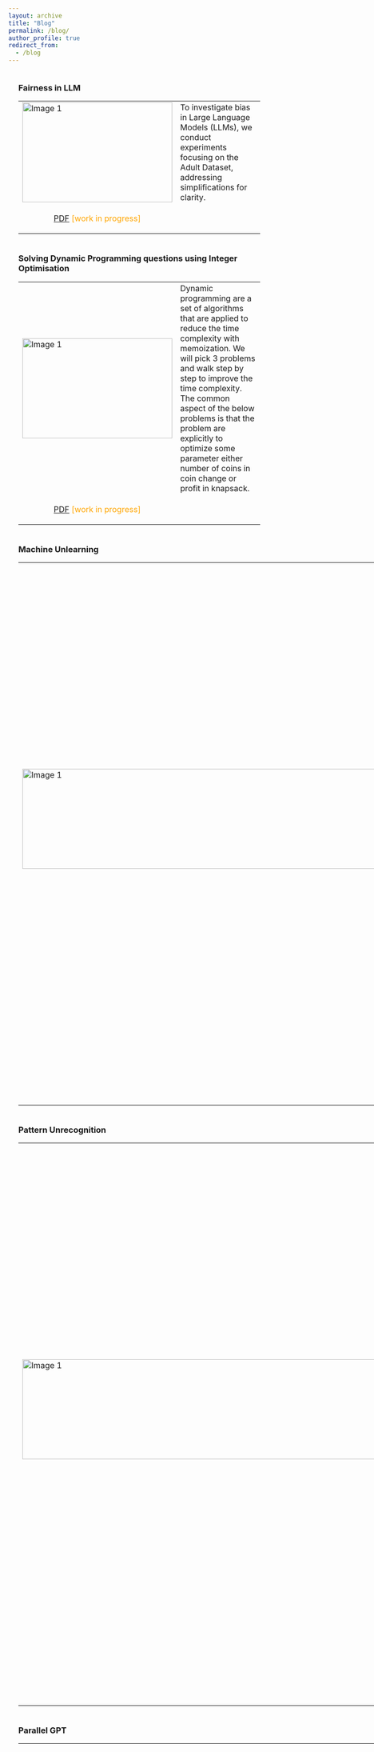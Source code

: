 ```yaml
---
layout: archive
title: "Blog"
permalink: /blog/
author_profile: true
redirect_from:
  - /blog
---
```


<div style="display: flex; align-items: center;">
<div style="margin-left: 20px;">
<h3>Fairness in LLM</h3>
<table >
<tr style="border: none;">
    <td style="border: none;"><img src="https://sachit3022.github.io/files/FairLLM.png" alt="Image 1" width="300" height="200"></td>
    <td style="border: none;"> To investigate bias in Large Language Models (LLMs),
we conduct experiments focusing on the Adult Dataset, addressing simplifications for clarity. </td>
</tr >
<td style="border: none; text-align:center;"> <p><span style ="color:orange;"> <a href="https://sachit3022.github.io/files/Fairness_LLM.pdf">PDF</a> [work in progress] </span> </p></td>

</table>
</div>
</div>


<div style="display: flex; align-items: center;">
<div style="margin-left: 20px;">
<h3>Solving Dynamic Programming questions using Integer Optimisation</h3>
<table >
<tr style="border: none;">
    <td style="border: none;"><img src="https://sachit3022.github.io/files/Dp.png" alt="Image 1" width="300" height="200"></td>
    <td style="border: none;">  Dynamic programming are a set of algorithms that are applied to reduce the time complexity with memoization. We will pick 3 problems and walk step by step to improve the time complexity. The common aspect of the below problems is that the problem are explicitly to optimize some parameter either number of coins in coin change or profit in knapsack. </td>
</tr >
<td style="border: none; text-align:center;"> <p><span style ="color:orange;"> <a href="https://sachit3022.github.io/files/DP.pdf">PDF</a> [work in progress] </span> </p></td>

</table>
</div>
</div>




<div style="display: flex; align-items: center;">
<div style="margin-left: 20px;">
<h3>Machine Unlearning</h3>
<table >
<tr style="border: none;">
    <td style="border: none;"><img src="https://sachit3022.github.io/files/Unlearning-logo.png" alt="Image 1" width="1500" height="200"></td>
    <td style="border: none;">Our research delves into the critical challenge of data privacy and compliance with emerging regulations, specifically the EU’s General Data Protection Regulation (GDPR). Large AI models have shown tendencies to either hallucinate or inadvertently memorize training data, posing a significant threat to user privacy. In light of GDPR’s ”right to be forgotten”imperative, the necessity to eradicate any traces of sensitive user information is evident. Retraining models from scratch for each individual removal is impractical due to the substantial time and computational resources involved.This research centers on developing an efficient unlearning method, both in terms of time and memory, to effectively eliminate sensitive user data. These unlearning methods can extend their utility to the removal of noisy data points and the mitigation of hate speech.</td>
</tr >
<td style="border: none; text-align:center;"> <p><span style ="color:orange;"> <a href="https://sachit3022.github.io/files/Unlearning.pdf">PDF</a> </span> | <a href="https://github.com/sachit3022/unlearning"> Code  </a> <span style ="color:orange;"> </span> </p></td>

</table>
</div>
</div>


<div style="display: flex; align-items: center;">
<div style="margin-left: 20px;">
<h3>Pattern Unrecognition</h3>
<table >
<tr style="border: none;">
    <td style="border: none;"><img src="https://sachit3022.github.io/files/Dataset.png" alt="Image 1" width="1500" height="200"></td>
    <td style="border: none; ">Large models can accurately model complex decision boundaries but may not
generalize well to new or out-of-distribution samples. This is a challenge for
autonomous cars because it’s impossible to collect data from every road in the
world. Researchers - Ribeiro et.al and Arjovsky et.al - have studied the problem
of spurious correlations in image classification, where, for example, wolves are
more likely to be spotted in snowy backgrounds than dogs. We want to know how
well current classification techniques address this issue and propose new ideas to
overcome spurious correlations.</td>
</tr >
<td style="border: none; text-align:center;"> <p> <a href="https://sachit3022.github.io/files/Pattern_Recognition.pdf">PDF</a> | <a href="https://github.com/sachit3022/unrecognition"> Code </a> </p></td>

</table>
</div>
</div>

<div style="display: flex; align-items: center;">
<div style="margin-left: 20px;">
<h3>Parallel GPT</h3>
<table >
<tr style="border: none;">
    <td style="border: none;"><img src="https://sachit3022.github.io/files/Parallel_strategy.png" alt="Image 1" width="1500" height="200"></td>
    <td style="border: none;">We all know the impact of of chatGPT which are trained on massive internet data. The success of ChatGPT can be attributed to the amount we can parallelise, In fact the idea of Attention mechanism which is the crux of GPT was designed to overcome the sequential algorithm LSTM. Once we make the network parallel both the model and data parallel we can leverage the huge amount of data and train massive compute intensive algorithms.In this work, I will use model one attention block, which would constitute the fundamental element of the GPT. I will analyse the efficiency of the parallel strategies and uncover the reasons behind such numbers. Test some of the asymptotic limits of the parallel strategies and will raise some comments on the parallel strategies we have used. you will find the explanations on why we have chosen a particular strategy.</td>
</tr >
<td style="border: none; text-align:center;"> <p> <a href="https://github.com/sachit3022/pGPT/blob/master/Report.pdf">PDF</a> | <a href="https://github.com/sachit3022/pGPT"> Code </a> </p></td>

</table>
</div>
</div>
<div style="display: flex; align-items: center;">
<div style="margin-left: 20px;">
<h3>Constrained Optimisation</h3>
<table >
<tr style="border: none;">
    <td style="border: none;"><img src="https://sachit3022.github.io/files/Calculus-contour-constrain.png" alt="Image 1" width="1500" height="200"></td>
    <td style="border: none;">Fairness problems can be modeled as constrained optimisation problems. One general notion is Minimise the loss of the desired loss function with constrainsts such as it should be fair to all the subgroups. We can define fair in mulitple ways, one such notion is demographic parity should be same for all subgroups. We cover various constrained optimisation techniques covering preliminaries of legrangian method of multipliers and move on to the adverserial min max problems.</td>
</tr >
<td style="border: none; text-align:center;"> <p><span style ="color:orange;"> <a href="https://sachit3022.github.io/files/Optimisation.pdf">PDF</a> [work in progress] </span> | <a href="https://github.com/sachit3022/const_opt"> Code  </a> <span style ="color:orange;">[work in progress] </span> </p></td>

</table>
</div>
</div>



